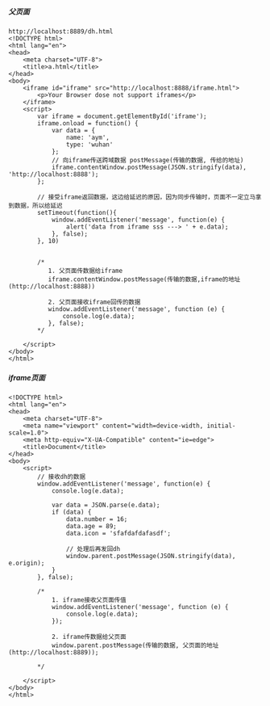 ##### 父页面
    http://localhost:8889/dh.html
    <!DOCTYPE html>
    <html lang="en">
    <head>
        <meta charset="UTF-8">
        <title>a.html</title>
    </head>
    <body>
        <iframe id="iframe" src="http://localhost:8888/iframe.html">
            <p>Your Browser dose not support iframes</p>
        </iframe>
        <script>
            var iframe = document.getElementById('iframe');
            iframe.onload = function() {
                var data = {
                    name: 'aym',
                    type: 'wuhan'
                };
                // 向iframe传送跨域数据 postMessage(传输的数据, 传给的地址)
                iframe.contentWindow.postMessage(JSON.stringify(data), 'http://localhost:8888');
            };
    
            // 接受iframe返回数据，这边给延迟的原因，因为同步传输时，页面不一定立马拿到数据，所以给延迟
            setTimeout(function(){
                window.addEventListener('message', function(e) {
                    alert('data from iframe sss ---> ' + e.data);
                }, false);
            }, 10)
    
    
            /*
               1. 父页面传数据给iframe 
               iframe.contentWindow.postMessage(传输的数据,iframe的地址(http://localhost:8888))
    
               2. 父页面接收iframe回传的数据
               window.addEventListener('message', function (e) {
                   console.log(e.data);
               }, false);
            */ 
    
        </script>
    </body>
    </html>
    
##### iframe页面
    <!DOCTYPE html>
    <html lang="en">
    <head>
        <meta charset="UTF-8">
        <meta name="viewport" content="width=device-width, initial-scale=1.0">
        <meta http-equiv="X-UA-Compatible" content="ie=edge">
        <title>Document</title>
    </head>
    <body>
        <script>
            // 接收dh的数据
            window.addEventListener('message', function(e) {
                console.log(e.data);
    
                var data = JSON.parse(e.data);
                if (data) {
                    data.number = 16;
                    data.age = 89;
                    data.icon = 'sfafdafdafasdf';
    
                    // 处理后再发回dh
                    window.parent.postMessage(JSON.stringify(data), e.origin);
                }
            }, false);
    
            /*
                1. iframe接收父页面传值
                window.addEventListener('message', function (e) {
                    console.log(e.data);
                });
    
                2. iframe传数据给父页面
                window.parent.postMessage(传输的数据, 父页面的地址(http://localhost:8889));
            
            */
            
        </script>
    </body>
    </html>